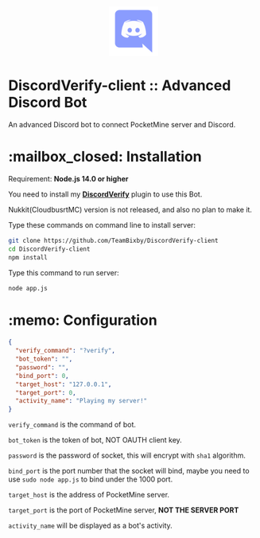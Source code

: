 <p align="center"><img alt="" width="100" height="auto" src="https://raw.githubusercontent.com/TeamBixby/DiscordVerify-client/master/assets/icon.png"></p>
<h1>DiscordVerify-client :: Advanced Discord Bot</h1>
An advanced Discord bot to connect PocketMine server and Discord.

<h1>:mailbox_closed: Installation</h1>
Requirement: <b>Node.js 14.0 or higher</b>

You need to install my <b><a href="https://github.com/TeamBixby/DiscordVerify">DiscordVerify</a></b> plugin to use this Bot.

Nukkit(CloudbusrtMC) version is not released, and also no plan to make it.

Type these commands on command line to install server:

```bash
git clone https://github.com/TeamBixby/DiscordVerify-client
cd DiscordVerify-client
npm install
```

Type this command to run server:
```bash
node app.js
```

<h1>:memo: Configuration</h1>

```json
{
  "verify_command": "?verify",
  "bot_token": "",
  "password": "",
  "bind_port": 0,
  "target_host": "127.0.0.1",
  "target_port": 0,
  "activity_name": "Playing my server!"
}
```
`verify_command` is the command of bot.

`bot_token` is the token of bot, NOT OAUTH client key.

`password` is the password of socket, this will encrypt with `sha1` algorithm.

`bind_port` is the port number that the socket will bind, maybe you need to use `sudo node app.js` to bind under the 1000 port.

`target_host` is the address of PocketMine server.

`target_port` is the port of PocketMine server, **NOT THE SERVER PORT**

`activity_name` will be displayed as a bot's activity.